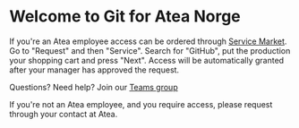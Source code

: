 # Welcome to Git for Atea Norge

If you're an Atea employee access can be ordered through [Service Market](https://servicemarket.atea.com/). Go to "Request" and then "Service". Search for "GitHub", put the production your shopping cart and press "Next". Access will be automatically granted after your manager has approved the request.

Questions? Need help? Join our [Teams group](https://teams.microsoft.com/l/team/19%3acca40059e240497893c6d3fb6e04c075%40thread.skype/conversations?groupId=acb5b867-ce73-465c-b885-6ef3f9f042c7&tenantId=65f51067-7d65-4aa9-b996-4cc43a0d7111)

If you're not an Atea employee, and you require access, please request through your contact at Atea.
